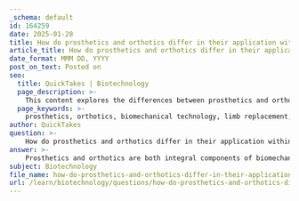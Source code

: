 ```yaml
---
_schema: default
id: 164259
date: 2025-01-28
title: How do prosthetics and orthotics differ in their application within biomechanical technology?
article_title: How do prosthetics and orthotics differ in their application within biomechanical technology?
date_format: MMM DD, YYYY
post_on_text: Posted on
seo:
  title: QuickTakes | Biotechnology
  page_description: >-
    This content explores the differences between prosthetics and orthotics in biomechanical technology, detailing their definitions, purposes, designs, roles in rehabilitation, and technological advancements.
  page_keywords: >-
    prosthetics, orthotics, biomechanical technology, limb replacement, support devices, rehabilitation engineering, technological advancements, mobility, independence, pain alleviation, customization, function enhancement
author: QuickTakes
question: >-
    How do prosthetics and orthotics differ in their application within biomechanical technology?
answer: >-
    Prosthetics and orthotics are both integral components of biomechanical technology, but they serve distinct purposes and functions.\n\n1. **Definition and Purpose**:\n   - **Prosthetics**: These devices are designed to replace missing body parts, particularly limbs, due to amputation or congenital conditions. The primary goal of prosthetics is to restore mobility and independence to the user. Prosthetic devices can be complex, incorporating advanced technology to mimic the natural movement of limbs, such as microprocessor-controlled knees and robotic prosthetics that enhance movement precision.\n   - **Orthotics**: In contrast, orthotic devices are used to support, align, or correct existing body structures. They are typically employed to enhance function, alleviate pain, and prevent further injury. Common examples include spinal orthoses for scoliosis and foot orthotics like insoles or braces.\n\n2. **Design and Complexity**:\n   - Prosthetic devices often involve intricate designs and componentry tailored to the specific needs of the user, depending on the level of limb loss (e.g., above or below the elbow for upper extremities, or various levels for lower limbs). The design process is critical as it must accommodate the biomechanics of the user to ensure effective function and comfort.\n   - Orthotic devices, while also designed for individual needs, generally focus on external support and correction rather than replacement. They may be simpler in design compared to prosthetics but are crucial for managing conditions that affect mobility and posture.\n\n3. **Application in Rehabilitation**:\n   - Both prosthetics and orthotics play significant roles in rehabilitation engineering. Prosthetics are essential for individuals recovering from limb loss, helping them regain mobility and perform daily activities. Orthotics assist in rehabilitation by providing support during recovery from injuries or surgeries, helping to stabilize joints and improve functional outcomes.\n\n4. **Technological Advancements**:\n   - The field of prosthetics is rapidly evolving with advancements in materials and technology, such as the integration of AI and machine learning, which enhance the adaptability and functionality of prosthetic devices. This includes the development of bionic prosthetics that closely mimic natural limb movement.\n   - Orthotics are also benefiting from technological advancements, including the use of additive manufacturing for customization, which allows for tailored solutions that meet the unique anatomical and functional needs of individuals.\n\nIn summary, while both prosthetics and orthotics are vital in the realm of biomechanical technology, they differ fundamentally in their purpose—prosthetics replace missing body parts to restore function, whereas orthotics support and correct existing structures to enhance mobility and reduce pain. Understanding these differences is crucial for both medical professionals and patients in selecting the appropriate device for their needs.
subject: Biotechnology
file_name: how-do-prosthetics-and-orthotics-differ-in-their-application-within-biomechanical-technology.md
url: /learn/biotechnology/questions/how-do-prosthetics-and-orthotics-differ-in-their-application-within-biomechanical-technology
---
```


&nbsp;